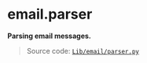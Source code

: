 # email.parser

**Parsing email messages.**

> Source code: [`Lib/email/parser.py`](https://github.com/python/cpython/tree/3.11/Lib/email/parser.py)
